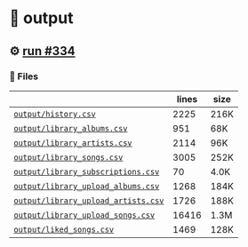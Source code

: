 # 📝  output 

## ⚙️ [run #334](https://github.com/jwenerd/ytm-dl/actions/runs/7836182590)

### 📁 Files

|                                                                         |lines|size|
|-------------------------------------------------------------------------|-----|----|
|[`output/history.csv` ](output/history.csv)                              |2225 |216K|
|[`output/library_albums.csv` ](output/library_albums.csv)                |951  |68K |
|[`output/library_artists.csv` ](output/library_artists.csv)              |2114 |96K |
|[`output/library_songs.csv` ](output/library_songs.csv)                  |3005 |252K|
|[`output/library_subscriptions.csv` ](output/library_subscriptions.csv)  |70   |4.0K|
|[`output/library_upload_albums.csv` ](output/library_upload_albums.csv)  |1268 |184K|
|[`output/library_upload_artists.csv` ](output/library_upload_artists.csv)|1726 |188K|
|[`output/library_upload_songs.csv` ](output/library_upload_songs.csv)    |16416|1.3M|
|[`output/liked_songs.csv` ](output/liked_songs.csv)                      |1469 |128K|